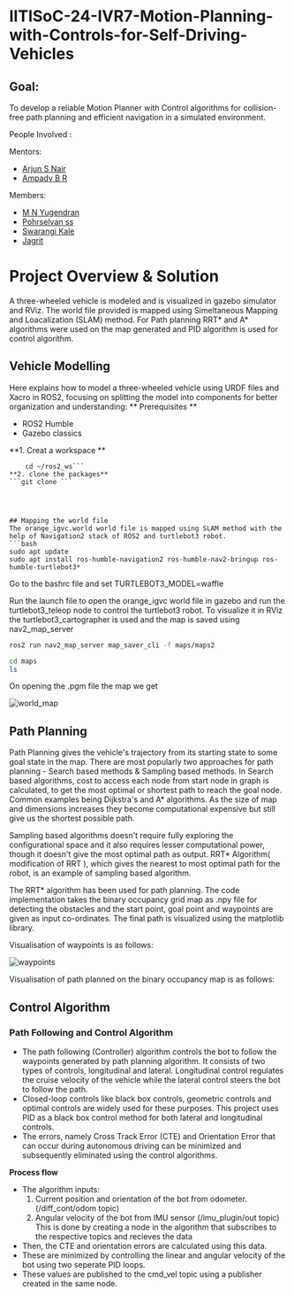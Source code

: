 # IITISoC-24-IVR7-Motion-Planning-with-Controls-for-Self-Driving-Vehicles

## Goal:
To develop a reliable Motion Planner with Control algorithms for collision-free path planning and efficient navigation in a simulated environment.

People Involved : 

Mentors:
- [Arjun S Nair](https://github.com/arjun-593)
- [Ampady B R](https://github.com/ampady06)

Members:
<br>
- [M N Yugendran](https://github.com/user-230087)
- [Pohrselvan ss](https://github.com/pohrselvan)
- [Swarangi Kale](https://github.com/Swarangi-codes)
- [Jagrit](https://github.com/idJagrit)

# Project Overview & Solution
A three-wheeled vehicle is modeled and is visualized in gazebo simulator and RViz. The world file provided is mapped using Simeltaneous Mapping and Loacalization (SLAM) method. For Path planning RRT* and A* algorithms were used on the map generated and PID algorithm is used for control algorithm. 

## Vehicle Modelling
Here explains how to model a three-wheeled vehicle using URDF files and Xacro in ROS2, focusing on splitting the model into components for better organization and understanding:
** Prerequisites **

- ROS2 Humble
- Gazebo classics

**1. Creat a workspace **
``` mkdir -p ~/ros2_ws/src
    cd ~/ros2_ws```
**2. clone the packages**
```git clone ```




## Mapping the world file
The orange_igvc.world world file is mapped using SLAM method with the help of Navigation2 stack of ROS2 and turtlebot3 robot.
```bash
sudo apt update
sudo apt install ros-humble-navigation2 ros-humble-nav2-bringup ros-humble-turtlebot3*
```
Go to the bashrc file and set TURTLEBOT3_MODEL=waffle

Run the launch file to open the orange_igvc world file in gazebo and run the turtlebot3_teleop node to control the turtlebot3 robot. To visualize it in RViz the turtlebot3_cartographer is used and the map is saved using nav2_map_server

```bash
ros2 run nav2_map_server map_saver_cli -f maps/maps2
```

```bash
cd maps
ls
```

On opening the .pgm file the map we get

![world_map](https://github.com/user-attachments/assets/9f6fa071-4bf5-4b78-aa47-e052c8d36fa7)

## Path Planning
Path Planning gives the vehicle's trajectory from its starting state to some goal state in the map. There are most popularly two approaches for path planning - Search based methods & Sampling based methods. In Search based algorithms, cost to access each node from start node in graph is calculated, to get the most optimal or shortest path to reach the goal node. Common examples being Dijkstra's and A* algorithms. As the size of map and dimensions increases they become computational expensive but still give us the shortest possible path.


Sampling based algorithms doesn't require fully exploring the configurational space and it also requires lesser computational power, though it doesn't give the most optimal path as output. RRT* Algorithm( modification of RRT ), which gives the nearest to most optimal path for the robot, is an example of sampling based algorithm. 


The RRT* algorithm has been used for path planning. The code implementation takes the binary occupancy grid map as .npy file for detecting the obstacles and the start point, goal point and waypoints are given as input co-ordinates. The final path is visualized using the matplotlib library.

Visualisation of waypoints is as follows:

![waypoints](https://github.com/user-attachments/assets/f41e8b76-5f71-4691-84c8-5bcb451fe8fe)


Visualisation of path planned on the binary occupancy map is as follows:
 
## Control Algorithm
### Path Following and Control Algorithm

* The path following (Controller) algorithm controls the bot to follow the waypoints generated by path planning algorithm. It consists of two types of controls, longitudinal and lateral. Longitudinal control regulates the cruise velocity of the vehicle while the lateral control steers the bot to follow the path.
* Closed-loop controls like black box controls, geometric controls and optimal controls are widely used for these purposes. This project uses PID as a black box control method for both lateral and longitudinal controls.
* The errors, namely Cross Track Error (CTE) and Orientation Error that can occur during autonomous driving can be minimized and subsequently eliminated using the control algorithms.

**Process flow**
* The algorithm inputs:
   1. Current position and orientation of the bot from odometer. (/diff_cont/odom topic)
   2. Angular velocity of the bot from IMU sensor (/imu_plugin/out topic)
  This is done by creating a node in the algorithm that subscribes to the respective topics and recieves the data 
* Then, the CTE and orientation errors are calculated using this data.
* These are minimized by controlling the linear and angular velocity of the bot using two seperate PID loops.
* These values are published to the cmd_vel topic using a publisher created in the same node.


